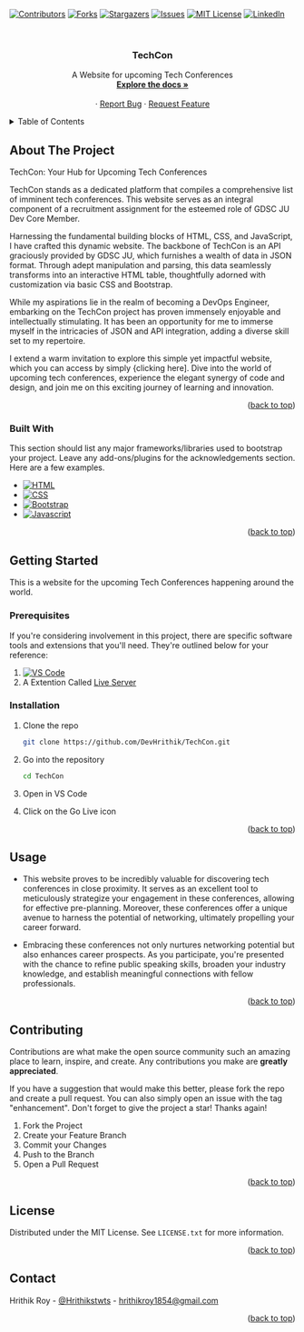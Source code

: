 <!-- <a name="readme-top"></a> -->

<!-- PROJECT SHIELDS -->
<p align="center">

[![Contributors][contributors-shield]][contributors-url]
[![Forks][forks-shield]][forks-url]
[![Stargazers][stars-shield]][stars-url]
[![Issues][issues-shield]][issues-url]
[![MIT License][license-shield]][license-url]
[![LinkedIn][linkedin-shield]][linkedin-url]

</p>



<!-- PROJECT LOGO -->
<br />
<div align="center">
  <!-- <a href="">
    <img src="images/logo.png" alt="Logo" width="80" height="80">
  </a> -->

  <h3 align="center">TechCon</h3>

  <p align="center">
    A Website for upcoming Tech Conferences
    <br />
    <a href="https://github.com/DevHrithik/TechCon"><strong>Explore the docs »</strong></a>
    <br />
    <br />
    <!-- <a href="https://github.com/othneildrew/Best-README-Template">View Demo</a> -->
    ·
    <a href="https://github.com/DevHrithik/TechCon/issues">Report Bug</a>
    ·
    <a href="https://github.com/DevHrithik/TechCon/issues/new">Request Feature</a>
  </p>
</div>



<!-- TABLE OF CONTENTS -->
<details>
  <summary>Table of Contents</summary>
  <ol>
    <li>
      <a href="#about-the-project">About The Project</a>
      <ul>
        <li><a href="#built-with">Built With</a></li>
      </ul>
    </li>
    <li>
      <a href="#getting-started">Getting Started</a>
      <ul>
        <li><a href="#prerequisites">Prerequisites</a></li>
        <li><a href="#installation">Installation</a></li>
      </ul>
    </li>
    <li><a href="#usage">Usage</a></li>
    <li><a href="#license">License</a></li>
    <li><a href="#contact">Contact</a></li>
  </ol>
</details>



<!-- ABOUT THE PROJECT -->
## About The Project

<!-- [![Product Name Screen Shot][product-screenshot]](https://example.com) -->

TechCon: Your Hub for Upcoming Tech Conferences

TechCon stands as a dedicated platform that compiles a comprehensive list of imminent tech conferences. This website serves as an integral component of a recruitment assignment for the esteemed role of GDSC JU Dev Core Member.

Harnessing the fundamental building blocks of HTML, CSS, and JavaScript, I have crafted this dynamic website. The backbone of TechCon is an API graciously provided by GDSC JU, which furnishes a wealth of data in JSON format. Through adept manipulation and parsing, this data seamlessly transforms into an interactive HTML table, thoughtfully adorned with customization via basic CSS and Bootstrap.

While my aspirations lie in the realm of becoming a DevOps Engineer, embarking on the TechCon project has proven immensely enjoyable and intellectually stimulating. It has been an opportunity for me to immerse myself in the intricacies of JSON and API integration, adding a diverse skill set to my repertoire.

I extend a warm invitation to explore this simple yet impactful website, which you can access by simply {clicking here]. Dive into the world of upcoming tech conferences, experience the elegant synergy of code and design, and join me on this exciting journey of learning and innovation.

<p align="right">(<a href="#readme-top">back to top</a>)</p>



### Built With

This section should list any major frameworks/libraries used to bootstrap your project. Leave any add-ons/plugins for the acknowledgements section. Here are a few examples.

* [![HTML][HTML.com]][HTML-url]
* [![CSS][CSS.com]][CSS-url]
* [![Bootstrap][Bootstrap.com]][Bootstrap-url]
* [![Javascript][Javascript.com]][JAVASCRIPT-url]


<p align="right">(<a href="#readme-top">back to top</a>)</p>



<!-- GETTING STARTED -->
## Getting Started

This is a website for the upcoming Tech Conferences happening around the world.

### Prerequisites
If you're considering involvement in this project, there are specific software tools and extensions that you'll need. They're outlined below for your reference:
1.  [![VS Code][VS-Code.shield]][VS-CODE-url]
2. A Extention Called [Live Server](https://marketplace.visualstudio.com/items?itemName=ritwickdey.LiveServer)

### Installation

1. Clone the repo
   ```sh
   git clone https://github.com/DevHrithik/TechCon.git
   ```
2. Go into the repository
   ```sh
   cd TechCon
   ```
3. Open in VS Code

4. Click on the Go Live icon 

<p align="right">(<a href="#readme-top">back to top</a>)</p>



<!-- USAGE EXAMPLES -->
## Usage

* This website proves to be incredibly valuable for discovering tech conferences in close proximity. It serves as an excellent tool to meticulously strategize your engagement in these conferences, allowing for effective pre-planning. Moreover, these conferences offer a unique avenue to harness the potential of networking, ultimately propelling your career forward.

* Embracing these conferences not only nurtures networking potential but also enhances career prospects. As you participate, you're presented with the chance to refine public speaking skills, broaden your industry knowledge, and establish meaningful connections with fellow professionals.


<p align="right">(<a href="#readme-top">back to top</a>)</p>




<!-- CONTRIBUTING -->
## Contributing

Contributions are what make the open source community such an amazing place to learn, inspire, and create. Any contributions you make are **greatly appreciated**.

If you have a suggestion that would make this better, please fork the repo and create a pull request. You can also simply open an issue with the tag "enhancement".
Don't forget to give the project a star! Thanks again!

1. Fork the Project
2. Create your Feature Branch 
3. Commit your Changes
4. Push to the Branch 
5. Open a Pull Request

<p align="right">(<a href="#readme-top">back to top</a>)</p>



<!-- LICENSE -->
## License

Distributed under the MIT License. See `LICENSE.txt` for more information.

<p align="right">(<a href="#readme-top">back to top</a>)</p>



<!-- CONTACT -->
## Contact

Hrithik Roy - [@Hrithikstwts](https://twitter.com/Hrithikstwts) - hrithikroy1854@gmail.com

<p align="right">(<a href="#readme-top">back to top</a>)</p>


<!-- MARKDOWN LINKS & IMAGES -->
<!-- https://www.markdownguide.org/basic-syntax/#reference-style-links -->
[contributors-shield]: https://img.shields.io/github/contributors/DevHrithik/TechCon.svg?style=for-the-badge
[contributors-url]: https://github.com/DevHrithik/TechCon/graphs/contributors
[forks-shield]: https://img.shields.io/github/forks/DevHrithik/TechCon.svg?style=for-the-badge
[forks-url]: https://github.com/othneildrew/Best-README-Template/network/members
[stars-shield]: https://img.shields.io/github/stars/DevHrithik/TechCon.svg?style=for-the-badge
[stars-url]: https://github.com/DevHrithik/TechCon/stargazers
[issues-shield]: https://img.shields.io/github/issues/DevHrithik/TechCon.svg?style=for-the-badge
[issues-url]: https://github.com/DevHrithik/TechCon/issues
[license-shield]: https://img.shields.io/github/license/DevHrithik/TechCon.svg?style=for-the-badge
[license-url]: https://github.com/DevHrithik/TechCon/blob/main/LICENSE
[linkedin-shield]: https://img.shields.io/badge/-LinkedIn-black.svg?style=for-the-badge&logo=linkedin&colorB=555
[linkedin-url]: https://linkedin.com/in/devhrithik
[VS-Code.shield]:https://img.shields.io/badge/Visual_Studio_Code-0078D4?style=for-the-badge&logo=visual%20studio%20code&logoColor=white
[VS-CODE-url]:https://code.visualstudio.com/
[product-screenshot]: images/screenshot.png
[HTML.com]: https://img.shields.io/badge/HTML5-E34F26?style=for-the-badge&logo=html5&logoColor=white
[HTML-url]: https://developer.mozilla.org/en-US/docs/Web/HTML
[CSS.com]: https://img.shields.io/badge/CSS3-1572B6?style=for-the-badge&logo=css3&logoColor=white
[CSS-url]: https://www.w3schools.com/css/
[Bootstrap.com]: https://img.shields.io/badge/Bootstrap-563D7C?style=for-the-badge&logo=bootstrap&logoColor=white
[Bootstrap-url]: https://getbootstrap.com
[Javascript.com]:https://img.shields.io/badge/JavaScript-323330?style=for-the-badge&logo=javascript&logoColor=F7DF1E
[Javascript-url]:https://developer.mozilla.org/en-US/docs/Web/JavaScript
